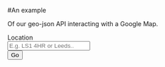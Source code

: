 #An example

Of our geo-json API interacting with a Google Map.

<form id="location">
  <div class="row">
    <div class="small-10">
      <div class="row">
        <div class="small-3 columns">
          <label for="right-label" class="right inline">Location</label>
        </div>
        <div class="small-7 columns">
          <input type="text" class="autocomplete" id="right-label" placeholder="E.g. LS1 4HR or Leeds.." />
          <input type="hidden" name="latitude" id="search_latitude" />
          <input type="hidden" name="longitude" id="search_longitude" />
        </div>
        <div class="small-2 columns">
          <input type="submit" class="button postfix" id="search" value="Go" />
        </div>
      </div>
    </div>
  </div>

  <script>var types = ['dentist', 'hospital']</script>
  <div id="jsonMap"></div>
</form>
